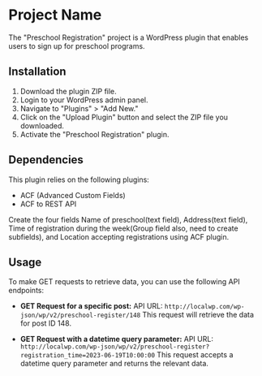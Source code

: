 # Project Name

The "Preschool Registration" project is a WordPress plugin that enables users to sign up for preschool programs.

## Installation

1. Download the plugin ZIP file.
2. Login to your WordPress admin panel.
3. Navigate to "Plugins" > "Add New."
4. Click on the "Upload Plugin" button and select the ZIP file you downloaded.
5. Activate the "Preschool Registration" plugin.

## Dependencies

This plugin relies on the following plugins:

- ACF (Advanced Custom Fields)
- ACF to REST API

Create the four fields Name of preschool(text field), Address(text field), Time of registration during the week(Group field also, need to create subfields), and Location accepting registrations using ACF plugin.
## Usage

To make GET requests to retrieve data, you can use the following API endpoints:

- **GET Request for a specific post:**
  API URL: `http://localwp.com/wp-json/wp/v2/preschool-register/148`
  This request will retrieve the data for post ID 148.

- **GET Request with a datetime query parameter:**
  API URL: `http://localwp.com/wp-json/wp/v2/preschool-register?registration_time=2023-06-19T10:00:00`
  This request accepts a datetime query parameter and returns the relevant data.
